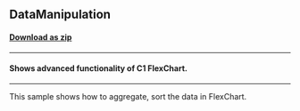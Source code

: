 ## DataManipulation
#### [Download as zip](https://grapecity.github.io/DownGit/#/home?url=https://github.com/GrapeCity/ComponentOne-WinForms-Samples/tree/master/Next\FlexChart\CS\DataManipulation)
____
#### Shows advanced functionality of C1 FlexChart.
____
This sample shows how to aggregate, sort the data in FlexChart.
